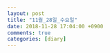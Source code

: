 ```yaml
---
layout: post
title: "11월_28일_수요일"
date: 2018-11-28 17:04:00 +0900
comments: true 
categories: [diary] 
---
```

